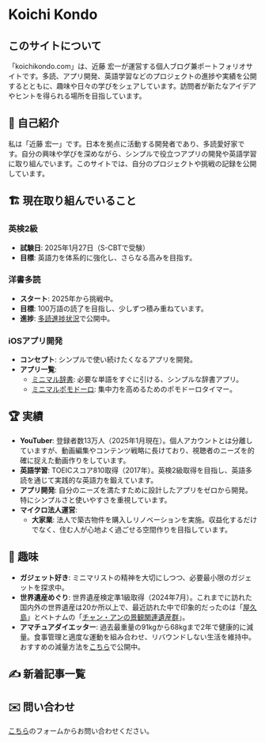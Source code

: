 # Koichi Kondo
## このサイトについて
「koichikondo.com」は、近藤 宏一が運営する個人ブログ兼ポートフォリオサイトです。多読、アプリ開発、英語学習などのプロジェクトの進捗や実績を公開するとともに、趣味や日々の学びをシェアしています。訪問者が新たなアイデアやヒントを得られる場所を目指しています。
## 🌟 自己紹介
私は「近藤 宏一」です。日本を拠点に活動する開発者であり、多読愛好家です。自分の興味や学びを深めながら、シンプルで役立つアプリの開発や英語学習に取り組んでいます。このサイトでは、自分のプロジェクトや挑戦の記録を公開しています。
## 🏗️ 現在取り組んでいること
### 英検2級
- **試験日**: 2025年1月27日（S-CBTで受験）
- **目標**: 英語力を体系的に強化し、さらなる高みを目指す。

### 洋書多読
- **スタート**: 2025年から挑戦中。
- **目標**: 100万語の読了を目指し、少しずつ積み重ねています。
- **進捗**: [多読進捗状況](./english/tadoku-record)で公開中。

### iOSアプリ開発
- **コンセプト**: シンプルで使い続けたくなるアプリを開発。
- **アプリ一覧**:
  - [ミニマル辞書](./development/minimal-dictionary/minimal-dictionary-introduce): 必要な単語をすぐに引ける、シンプルな辞書アプリ。
  - [ミニマルポモドーロ](./development/minimal-pomodoro/minimal-pomodoro-introduce): 集中力を高めるためのポモドーロタイマー。

## 🏆 実績
- **YouTuber**: 登録者数13万人（2025年1月現在）。個人アカウントとは分離していますが、動画編集やコンテンツ戦略に長けており、視聴者のニーズを的確に捉えた動画作りをしています。
- **英語学習**: TOEICスコア810取得（2017年）。英検2級取得を目指し、英語多読を通じて実践的な英語力を鍛えています。
- **アプリ開発**: 自分のニーズを満たすために設計したアプリをゼロから開発。特にシンプルさと使いやすさを重視しています。
- **マイクロ法人運営**:
	- **大家業**: 法人で築古物件を購入しリノベーションを実施。収益化するだけでなく、住む人が心地よく過ごせる空間作りを目指しています。

## 🎨 趣味
- **ガジェット好き**: ミニマリストの精神を大切にしつつ、必要最小限のガジェットを探求中。
- **世界遺産めぐり**: 世界遺産検定準1級取得（2024年7月）。これまでに訪れた国内外の世界遺産は20か所以上で、最近訪れた中で印象的だったのは「[屋久島](./trip/2024-yakushima)」とベトナムの「[チャン・アンの景観関連遺産群](./trip/2024-vietnum)」。
- **アマチュアダイエッター**: 過去最重量の91kgから68kgまで2年で健康的に減量。食事管理と適度な運動を組み合わせ、リバウンドしない生活を維持中。おすすめの減量方法を[こちら](./health/diet-management)で公開中。


<script setup> import PostList from './.vitepress/theme/components/PostList.vue'; </script>
## ✍️ 新着記事一覧
<PostList />

## ✉️ 問い合わせ
[こちら](https://forms.gle/M5kwbKQJ5SQz1bKF9)のフォームからお問い合わせください。